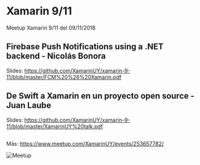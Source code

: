 # Xamarin 9/11
Meetup Xamarin 9/11 del 09/11/2018

## Firebase Push Notifications using a .NET backend - Nicolás Bonora

Slides: https://github.com/XamarinUY/xamarin-9-11/blob/master/FCM%20%26%20Xamarin.pdf

## De Swift a Xamarin en un proyecto open source - Juan Laube

Slides: https://github.com/XamarinUY/xamarin-9-11/blob/master/XamarinUY%20talk.pdf

##

Más: https://www.meetup.com/XamarinUY/events/253657782/

![Meetup](https://secure.meetupstatic.com/photos/event/b/f/3/d/highres_474348957.jpeg)

